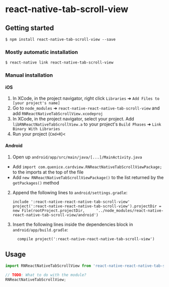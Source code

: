 
# react-native-tab-scroll-view

## Getting started

`$ npm install react-native-tab-scroll-view --save`

### Mostly automatic installation

`$ react-native link react-native-tab-scroll-view`

### Manual installation


#### iOS

1. In XCode, in the project navigator, right click `Libraries` ➜ `Add Files to [your project's name]`
2. Go to `node_modules` ➜ `react-native-react-native-tab-scroll-view` and add `RNReactNativeTabScrollView.xcodeproj`
3. In XCode, in the project navigator, select your project. Add `libRNReactNativeTabScrollView.a` to your project's `Build Phases` ➜ `Link Binary With Libraries`
4. Run your project (`Cmd+R`)<

#### Android

1. Open up `android/app/src/main/java/[...]/MainActivity.java`
  - Add `import com.quenice.cardview.RNReactNativeTabScrollViewPackage;` to the imports at the top of the file
  - Add `new RNReactNativeTabScrollViewPackage()` to the list returned by the `getPackages()` method
2. Append the following lines to `android/settings.gradle`:
  	```
  	include ':react-native-react-native-tab-scroll-view'
  	project(':react-native-react-native-tab-scroll-view').projectDir = new File(rootProject.projectDir, 	'../node_modules/react-native-react-native-tab-scroll-view/android')
  	```
3. Insert the following lines inside the dependencies block in `android/app/build.gradle`:
  	```
      compile project(':react-native-react-native-tab-scroll-view')
  	```


## Usage
```javascript
import RNReactNativeTabScrollView from 'react-native-react-native-tab-scroll-view';

// TODO: What to do with the module?
RNReactNativeTabScrollView;
```
  